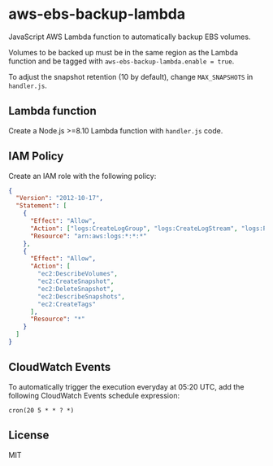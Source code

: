 # aws-ebs-backup-lambda

JavaScript AWS Lambda function to automatically backup EBS volumes.

Volumes to be backed up must be in the same region as the Lambda function and be tagged with `aws-ebs-backup-lambda.enable = true`.

To adjust the snapshot retention (10 by default), change `MAX_SNAPSHOTS` in `handler.js`.

## Lambda function

Create a Node.js >=8.10 Lambda function with `handler.js` code.

## IAM Policy

Create an IAM role with the following policy:

```json
{
  "Version": "2012-10-17",
  "Statement": [
    {
      "Effect": "Allow",
      "Action": ["logs:CreateLogGroup", "logs:CreateLogStream", "logs:PutLogEvents"],
      "Resource": "arn:aws:logs:*:*:*"
    },
    {
      "Effect": "Allow",
      "Action": [
        "ec2:DescribeVolumes",
        "ec2:CreateSnapshot",
        "ec2:DeleteSnapshot",
        "ec2:DescribeSnapshots",
        "ec2:CreateTags"
      ],
      "Resource": "*"
    }
  ]
}
```

## CloudWatch Events

To automatically trigger the execution everyday at 05:20 UTC, add the following CloudWatch Events schedule expression:

```
cron(20 5 * * ? *)
```

## License

MIT
